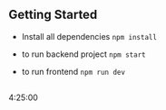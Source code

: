 
## Getting Started
- Install all dependencies
`npm install`

- to run backend project 
`npm start`

- to run frontend
`npm run dev`



##
4:25:00 